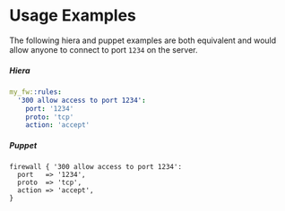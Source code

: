 # Usage Examples

The following hiera and puppet examples are both equivalent and would allow
anyone to connect to port `1234` on the server.

##### Hiera
```yaml
my_fw::rules:
  '300 allow access to port 1234':
    port: '1234'
    proto: 'tcp'
    action: 'accept'
```

##### Puppet
```puppet
firewall { '300 allow access to port 1234':
  port   => '1234',
  proto  => 'tcp',
  action => 'accept',
}
```
